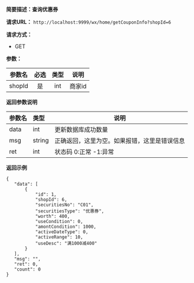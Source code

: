 **简要描述：查询优惠券** 

**请求URL：** 
` http://localhost:9999/wx/home/getCouponInfo?shopId=6 `

**请求方式：**
- GET

**参数：** 

| 参数名 | 必选 | 类型 | 说明 |
| :----: | :----: | :----: |  :----: |
| shopId | 是 | int |商家id |


 **返回参数说明** 
 
|参数名|类型|说明|
|:-----  |:-----|----- |
|data| int|更新数据库成功数量|
|msg|string|正确返回，这里为空。如果报错，这里是错误信息|
|ret|int|状态码 0:正常  -1:异常|


 **返回示例**
 ``` 
{
    "data": [
        {
            "id": 1,
            "shopId": 6,
            "securitiesNo": "C01",
            "securitiesType": "优惠券",
            "worth": 400,
            "useCondition": 0,
            "amontCondition": 1000,
            "activeDateType": 0,
            "activeRange": 10,
            "useDesc": "满1000减400"
        }
    ],
    "msg": "",
    "ret": 0,
    "count": 0
}
``` 